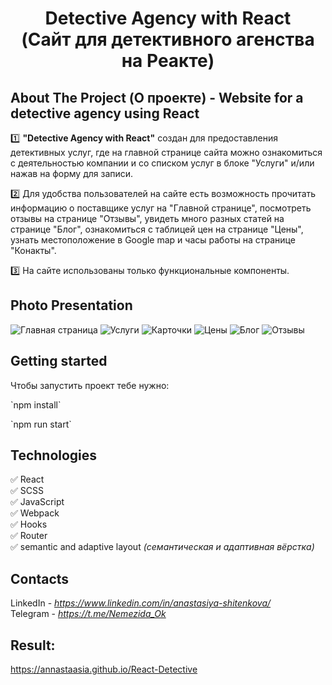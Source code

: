 <h1 align="center"> Detective Agency with React <br> (Сайт для детективного агенства на Реакте)</h1>
<h2>About The Project (О проекте) - Website for a detective agency using React</h2>


1️⃣ **"Detective Agency with React"** создан для предоставления детективных услуг, где на главной странице сайта можно ознакомиться с деятельностью компании и со списком услуг в блоке "Услуги" и/или нажав на форму для записи.

2️⃣ Для удобства пользователей на сайте есть возможность прочитать информацию о поставщике услуг на "Главной странице", посмотреть отзывы на странице "Отзывы",  увидеть много разных статей на странице "Блог", ознакомиться с таблицей цен на странице "Цены", узнать местоположение в Google map и часы работы на странице "Конакты".

3️⃣ На сайте использованы только функциональные компоненты.

<h2>Photo Presentation</h2>

<img alt="Главная страница" src="https://github.com/Annastaasia/React-Detective/assets/108290014/bb1baed1-d1a6-449a-8309-60017459a150.png">
<img alt="Услуги" src="https://github.com/Annastaasia/React-Detective/assets/108290014/158d2fb8-cb7c-4588-bb91-559b02c53b5d.png">
<img alt="Карточки" src="https://github.com/Annastaasia/React-Detective/assets/108290014/163feb36-7215-41a5-b8ac-84307fa6cf4c.png">
<img  alt="Цены" src="https://github.com/Annastaasia/React-Detective/assets/108290014/c80d2473-accb-4ff3-adb4-94a0b8929327.png">
<img  alt="Блог" src="https://github.com/Annastaasia/React-Detective/assets/108290014/f50568d9-e90d-46ae-964d-2aef71124343.png">
<img " alt="Отзывы" src="https://github.com/Annastaasia/React-Detective/assets/108290014/29b85a86-39df-4425-b87c-9ba0e7240396.png">

## Getting started

Чтобы запустить проект тебе нужно:
<p> `npm install`
<p> `npm run start`

<h2>Technologies</h2>

:white_check_mark: React    
:white_check_mark: SCSS      
:white_check_mark: JavaScript   
:white_check_mark: Webpack       
:white_check_mark: Hooks    
:white_check_mark: Router    
:white_check_mark: semantic and adaptive layout *(семантическая и адаптивная вёрстка)*      

<h2>Contacts</h2>

LinkedIn - *https://www.linkedin.com/in/anastasiya-shitenkova/* <br>
Telegram - *https://t.me/Nemezida_Ok*

## Result:
https://annastaasia.github.io/React-Detective
